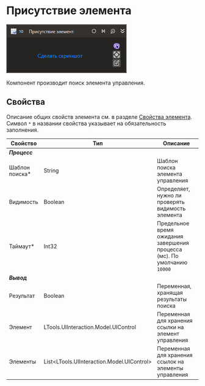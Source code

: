 # Присутствие элемента

![](../../../resources/activities/basic/uiinteraction/exists-activity.png)

Компонент производит поиск элемента управления.

## Свойства
Описание общих свойств элемента см. в разделе [Свойства элемента](https://docs.primo-rpa.ru/primo-rpa/primo-studio/process/elements#svoistva-elementa).\
Символ `*` в названии свойства указывает на обязательность заполнения.

| Свойство             | Тип                                         | Описание                                              |
| -------------------- | ------------------------------------------- | ----------------------------------------------------- |
| ***Процесс***           |  |  |
| Шаблон поиска\*      | String                                      | Шаблон поиска элемента управления              |
| Видимость            | Boolean                                     | Определяет, нужно ли проверять видимость элемента |
| Таймаут\*            | Int32                                       | Предельное время ожидания завершения процесса (мс). По умолчанию `10000`    |
| ***Вывод***           |  |  |
| Результат            | Boolean                                     | Переменная, хранящая результаты поиска                |
| Элемент              | LTools.UIInteraction.Model.UIControl | Переменная для хранения ссылки на элемент управления  |
| Элементы             | List\<LTools.UIInteraction.Model.UIControl> | Переменная для хранения ссылок на элементы управления |
